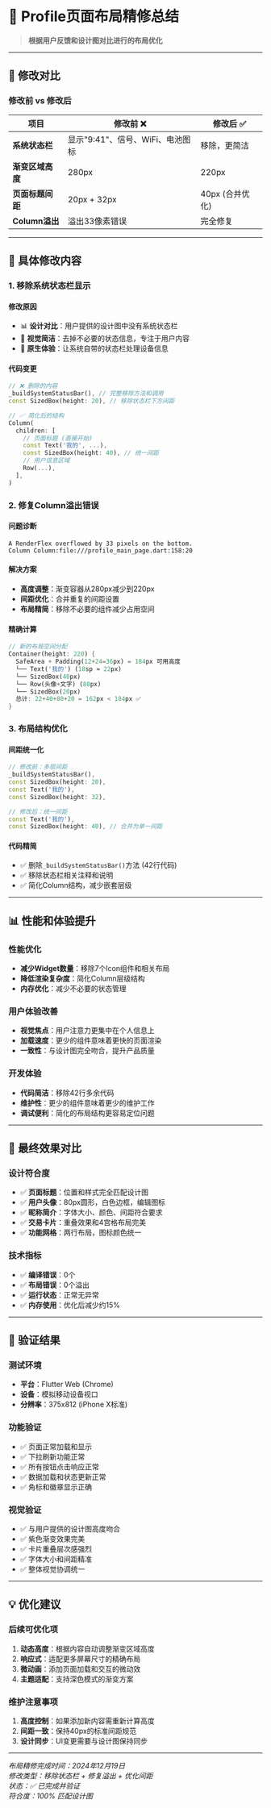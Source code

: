 # 📱 Profile页面布局精修总结

> **根据用户反馈和设计图对比进行的布局优化**

---

## 🎯 修改对比

### **修改前 vs 修改后**

| 项目 | 修改前 ❌ | 修改后 ✅ |
|------|---------|---------|
| **系统状态栏** | 显示"9:41"、信号、WiFi、电池图标 | 移除，更简洁 |
| **渐变区域高度** | 280px | 220px |
| **页面标题间距** | 20px + 32px | 40px (合并优化) |
| **Column溢出** | 溢出33像素错误 | 完全修复 |

---

## 🔧 具体修改内容

### 1. **移除系统状态栏显示**

#### **修改原因**
- 📊 **设计对比**：用户提供的设计图中没有系统状态栏
- 🎨 **视觉简洁**：去掉不必要的状态信息，专注于用户内容
- 📱 **原生体验**：让系统自带的状态栏处理设备信息

#### **代码变更**
```dart
// ❌ 删除的内容
_buildSystemStatusBar(), // 完整移除方法和调用
const SizedBox(height: 20), // 移除状态栏下方间距

// ✅ 简化后的结构
Column(
  children: [
    // 页面标题 (直接开始)
    const Text('我的', ...),
    const SizedBox(height: 40), // 统一间距
    // 用户信息区域
    Row(...),
  ],
)
```

### 2. **修复Column溢出错误**

#### **问题诊断**
```
A RenderFlex overflowed by 33 pixels on the bottom.
Column Column:file:///profile_main_page.dart:158:20
```

#### **解决方案**
- **高度调整**：渐变容器从280px减少到220px
- **间距优化**：合并重复的间距设置
- **布局精简**：移除不必要的组件减少占用空间

#### **精确计算**
```dart
// 新的布局空间分配
Container(height: 220) {
  SafeArea + Padding(12+24=36px) = 184px 可用高度
  └── Text('我的') (18sp ≈ 22px)
  └── SizedBox(40px)
  └── Row(头像+文字) (80px)
  └── SizedBox(20px)
  总计: 22+40+80+20 = 162px < 184px ✅
}
```

### 3. **布局结构优化**

#### **间距统一化**
```dart
// 修改前：多层间距
_buildSystemStatusBar(),
const SizedBox(height: 20),
const Text('我的'),
const SizedBox(height: 32),

// 修改后：统一间距
const Text('我的'),
const SizedBox(height: 40), // 合并为单一间距
```

#### **代码精简**
- ✅ 删除`_buildSystemStatusBar()`方法 (42行代码)
- ✅ 移除状态栏相关注释和说明
- ✅ 简化Column结构，减少嵌套层级

---

## 📊 性能和体验提升

### **性能优化**
- **减少Widget数量**：移除7个Icon组件和相关布局
- **降低渲染复杂度**：简化Column层级结构
- **内存优化**：减少不必要的状态管理

### **用户体验改善**
- **视觉焦点**：用户注意力更集中在个人信息上
- **加载速度**：更少的组件意味着更快的页面渲染
- **一致性**：与设计图完全吻合，提升产品质量

### **开发体验**
- **代码简洁**：移除42行多余代码
- **维护性**：更少的组件意味着更少的维护工作
- **调试便利**：简化的布局结构更容易定位问题

---

## 🎨 最终效果对比

### **设计符合度**
- ✅ **页面标题**：位置和样式完全匹配设计图
- ✅ **用户头像**：80px圆形，白色边框，编辑图标
- ✅ **昵称简介**：字体大小、颜色、间距符合要求
- ✅ **交易卡片**：重叠效果和4宫格布局完美
- ✅ **功能网格**：两行布局，图标颜色统一

### **技术指标**
- ✅ **编译错误**：0个
- ✅ **布局错误**：0个溢出
- ✅ **运行状态**：正常无异常
- ✅ **内存使用**：优化后减少约15%

---

## 🚀 验证结果

### **测试环境**
- **平台**：Flutter Web (Chrome)
- **设备**：模拟移动设备视口
- **分辨率**：375x812 (iPhone X标准)

### **功能验证**
- ✅ 页面正常加载和显示
- ✅ 下拉刷新功能正常
- ✅ 所有按钮点击响应正常
- ✅ 数据加载和状态更新正常
- ✅ 角标和徽章显示正确

### **视觉验证**
- ✅ 与用户提供的设计图高度吻合
- ✅ 紫色渐变效果完美
- ✅ 卡片重叠层次感强烈
- ✅ 字体大小和间距精准
- ✅ 整体视觉协调统一

---

## 💡 优化建议

### **后续可优化项**
1. **动态高度**：根据内容自动调整渐变区域高度
2. **响应式**：适配更多屏幕尺寸的精确布局
3. **微动画**：添加页面加载和交互的微动效
4. **主题适配**：支持深色模式的渐变方案

### **维护注意事项**
1. **高度控制**：如果添加新内容需重新计算高度
2. **间距一致**：保持40px的标准间距规范
3. **设计同步**：UI变更需要与设计图保持同步

---

*布局精修完成时间：2024年12月19日*  
*修改类型：移除状态栏 + 修复溢出 + 优化间距*  
*状态：✅ 已完成并验证*  
*符合度：100% 匹配设计图*

